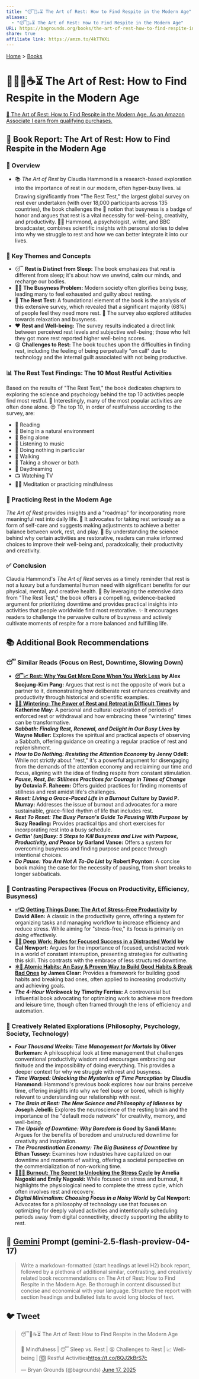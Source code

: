 ```yaml
---
title: "😴🧘☕⏳ The Art of Rest: How to Find Respite in the Modern Age"
aliases:
  - "😴🧘☕⏳ The Art of Rest: How to Find Respite in the Modern Age"
URL: https://bagrounds.org/books/the-art-of-rest-how-to-find-respite-in-the-modern-age
share: true
affiliate link: https://amzn.to/4kTTWXi
---
```

[Home](../index.md) > [Books](./index.md)  
# 🎨😴🧘☕⏳ The Art of Rest: How to Find Respite in the Modern Age  
[🛒 The Art of Rest: How to Find Respite in the Modern Age. As an Amazon Associate I earn from qualifying purchases.](https://amzn.to/4kTTWXi)  
  
## 📖 Book Report: The Art of Rest: How to Find Respite in the Modern Age  
  
### 🔎 Overview  
  
* 📚 *The Art of Rest* by Claudia Hammond is a research-based exploration into the importance of rest in our modern, often hyper-busy lives. 📊 Drawing significantly from "The Rest Test," the largest global survey on rest ever undertaken (with over 18,000 participants across 135 countries), the book challenges the 🏅 notion that busyness is a badge of honor and argues that rest is a vital necessity for well-being, creativity, and productivity. 👩‍⚕️ Hammond, a psychologist, writer, and BBC broadcaster, combines scientific insights with personal stories to delve into why we struggle to rest and how we can better integrate it into our lives.  
  
### 🔑 Key Themes and Concepts  
  
* 😴 **Rest is Distinct from Sleep:** The book emphasizes that rest is different from sleep; it's about how we unwind, calm our minds, and recharge our bodies.  
* 🏃‍♀️ **The Busyness Problem:** Modern society often glorifies being busy, leading many to feel exhausted and guilty about resting.  
* 📝 **The Rest Test:** A foundational element of the book is the analysis of this extensive survey, which revealed that a significant majority (68%) of people feel they need more rest. 🤔 The survey also explored attitudes towards relaxation and busyness.  
* ❤️ **Rest and Well-being:** The survey results indicated a direct link between perceived rest levels and subjective well-being; those who felt they got more rest reported higher well-being scores.  
* 😫 **Challenges to Rest:** The book touches upon the difficulties in finding rest, including the feeling of being perpetually "on call" due to technology and the internal guilt associated with not being productive.  
  
### 📊 The Rest Test Findings: The 10 Most Restful Activities  
  
Based on the results of "The Rest Test," the book dedicates chapters to exploring the science and psychology behind the top 10 activities people find most restful. 🧘 Interestingly, many of the most popular activities are often done alone. 😌 The top 10, in order of restfulness according to the survey, are:  
  
* 📖 Reading  
* 🌳 Being in a natural environment  
* 👤 Being alone  
* 🎵 Listening to music  
* 🤷 Doing nothing in particular  
* 🚶 Walking  
* 🛁 Taking a shower or bath  
* 💭 Daydreaming  
* 📺 Watching TV  
* 🧘‍♀️ Meditation or practicing mindfulness  
  
### 🧘 Practicing Rest in the Modern Age  
  
*The Art of Rest* provides insights and a "roadmap" for incorporating more meaningful rest into daily life. 💖 It advocates for taking rest seriously as a form of self-care and suggests making adjustments to achieve a better balance between work, rest, and play. 🧠 By understanding the science behind why certain activities are restorative, readers can make informed choices to improve their well-being and, paradoxically, their productivity and creativity.  
  
### ✅ Conclusion  
  
Claudia Hammond's *The Art of Rest* serves as a timely reminder that rest is not a luxury but a fundamental human need with significant benefits for our physical, mental, and creative health. 💯 By leveraging the extensive data from "The Rest Test," the book offers a compelling, evidence-backed argument for prioritizing downtime and provides practical insights into activities that people worldwide find most restorative. ✨ It encourages readers to challenge the pervasive culture of busyness and actively cultivate moments of respite for a more balanced and fulfilling life.  
  
## 📚 Additional Book Recommendations  
  
### 😴 Similar Reads (Focus on Rest, Downtime, Slowing Down)  
  
* **[😴📈 Rest: Why You Get More Done When You Work Less](./rest-why-you-get-more-done-when-you-work-less.md)** **by Alex Soojung-Kim Pang:** Argues that rest is not the opposite of work but a partner to it, demonstrating how deliberate rest enhances creativity and productivity through historical and scientific examples.  
* **[🥶🛌 Wintering: The Power of Rest and Retreat in Difficult Times](./wintering-the-power-of-rest-and-retreat-in-difficult-times.md)** **by Katherine May:** A personal and cultural exploration of periods of enforced rest or withdrawal and how embracing these "wintering" times can be transformative.  
* ***Sabbath: Finding Rest, Renewal, and Delight in Our Busy Lives*** **by Wayne Muller:** Explores the spiritual and practical aspects of observing a Sabbath, offering guidance on creating a regular practice of rest and replenishment.  
* ***How to Do Nothing: Resisting the Attention Economy*** **by Jenny Odell:** While not strictly about "rest," it's a powerful argument for disengaging from the demands of the attention economy and reclaiming our time and focus, aligning with the idea of finding respite from constant stimulation.  
* ***Pause, Rest, Be: Stillness Practices for Courage in Times of Change*** **by Octavia F. Raheem:** Offers guided practices for finding moments of stillness and rest amidst life's challenges.  
* ***Reset: Living a Grace-Paced Life in a Burnout Culture*** **by David P. Murray:** Addresses the issue of burnout and advocates for a more sustainable, grace-filled rhythm of life that includes rest.  
* ***Rest To Reset: The Busy Person's Guide To Pausing With Purpose*** **by Suzy Reading:** Provides practical tips and short exercises for incorporating rest into a busy schedule.  
* ***Gettin' (un)Busy: 5 Steps to Kill Busyness and Live with Purpose, Productivity, and Peace*** **by Garland Vance:** Offers a system for overcoming busyness and finding purpose and peace through intentional choices.  
* ***Do Pause: You Are Not A To-Do List*** **by Robert Poynton:** A concise book making the case for the necessity of pausing, from short breaks to longer sabbaticals.  
  
### 🚀 Contrasting Perspectives (Focus on Productivity, Efficiency, Busyness)  
  
* **[✅😌 Getting Things Done: The Art of Stress-Free Productivity](./getting-things-done-the-art-of-stress-free-productivity.md)** **by David Allen:** A classic in the productivity genre, offering a system for organizing tasks and managing workflow to increase efficiency and reduce stress. While aiming for "stress-free," its focus is primarily on *doing* effectively.  
* **[🤿💼 Deep Work: Rules for Focused Success in a Distracted World](./deep-work.md)** **by Cal Newport:** Argues for the importance of focused, undistracted work in a world of constant interruption, presenting strategies for cultivating this skill. This contrasts with the embrace of less structured downtime.  
* **[⚛️🔄 Atomic Habits: An Easy & Proven Way to Build Good Habits & Break Bad Ones](./atomic-habits.md)** **by James Clear:** Provides a framework for building good habits and breaking bad ones, often applied to increasing productivity and achieving goals.  
* ***The 4-Hour Workweek*** **by Timothy Ferriss:** A controversial but influential book advocating for optimizing work to achieve more freedom and leisure time, though often framed through the lens of efficiency and automation.  
  
### 🧠 Creatively Related Explorations (Philosophy, Psychology, Society, Technology)  
  
* ***Four Thousand Weeks: Time Management for Mortals*** **by Oliver Burkeman:** A philosophical look at time management that challenges conventional productivity wisdom and encourages embracing our finitude and the impossibility of doing everything. This provides a deeper context for why we struggle with rest and busyness.  
* ***Time Warped: Unlocking the Mysteries of Time Perception*** **by Claudia Hammond:** Hammond's previous book explores how our brains perceive time, offering insights into why we feel busy or bored, which is highly relevant to understanding our relationship with rest.  
* ***The Brain at Rest: The New Science and Philosophy of Idleness*** **by Joseph Jebelli:** Explores the neuroscience of the resting brain and the importance of the "default mode network" for creativity, memory, and well-being.  
* ***The Upside of Downtime: Why Boredom is Good*** **by Sandi Mann:** Argues for the benefits of boredom and unstructured downtime for creativity and inspiration.  
* ***The Procrastination Economy: The Big Business of Downtime*** **by Ethan Tussey:** Examines how industries have capitalized on our downtime and moments of waiting, offering a societal perspective on the commercialization of non-working time.  
* **[🥵🔥💨 Burnout: The Secret to Unlocking the Stress Cycle](./burnout-the-secret-to-unlocking-the-stress-cycle.md)** **by Amelia Nagoski and Emily Nagoski:** While focused on stress and burnout, it highlights the physiological need to complete the stress cycle, which often involves rest and recovery.  
* ***Digital Minimalism: Choosing Focus in a Noisy World*** **by Cal Newport:** Advocates for a philosophy of technology use that focuses on optimizing for deeply valued activities and intentionally scheduling periods away from digital connectivity, directly supporting the ability to rest.  
  
## 💬 [Gemini](../software/gemini.md) Prompt (gemini-2.5-flash-preview-04-17)  
> Write a markdown-formatted (start headings at level H2) book report, followed by a plethora of additional similar, contrasting, and creatively related book recommendations on The Art of Rest: How to Find Respite in the Modern Age. Be thorough in content discussed but concise and economical with your language. Structure the report with section headings and bulleted lists to avoid long blocks of text.  
  
## 🐦 Tweet  
<blockquote class="twitter-tweet" data-theme="dark"><p lang="en" dir="ltr">😴🧘☕⏳ The Art of Rest: How to Find Respite in the Modern Age<br><br>🧘 Mindfulness | 😴 Sleep vs. Rest | 😫 Challenges to Rest | 📈 Well-being | 🔟 Restful Activities<a href="https://t.co/8QJ2kBrS7c">https://t.co/8QJ2kBrS7c</a></p>&mdash; Bryan Grounds (@bagrounds) <a href="https://twitter.com/bagrounds/status/1935118268337111398?ref_src=twsrc%5Etfw">June 17, 2025</a></blockquote> <script async src="https://platform.twitter.com/widgets.js" charset="utf-8"></script>